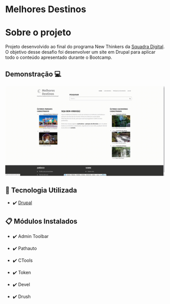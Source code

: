 # Melhores Destinos
# Sobre o projeto

Projeto desenvolvido ao final do programa New Thinkers da <a href="https://www.squadra.com.br">Squadra Digital</a>. O objetivo desse desafio foi desenvolver um site em Drupal para aplicar todo o conteúdo apresentado durante o Bootcamp.  

## Demonstração 💻
<img src="./github/ProjectGif.gif" alt="gif">


## 🚀 Tecnologia Utilizada

- ✔️ [Drupal](https://www.drupal.org/)

## 📋 Módulos Instalados

- ✔️ Admin Toolbar

- ✔️ Pathauto 

- ✔️ CTools

- ✔️ Token

- ✔️ Devel

- ✔️ Drush



